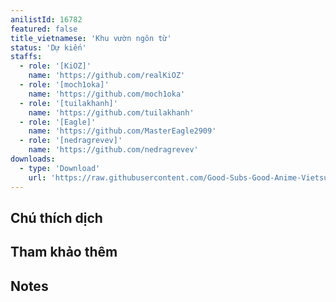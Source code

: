 ```yaml
---
anilistId: 16782
featured: false
title_vietnamese: 'Khu vườn ngôn từ'
status: 'Dự kiến'
staffs:
  - role: '[KiOZ]'
    name: 'https://github.com/realKiOZ'
  - role: '[moch1oka]'
    name: 'https://github.com/moch1oka'
  - role: '[tuilakhanh]'
    name: 'https://github.com/tuilakhanh'
  - role: '[Eagle]'
    name: 'https://github.com/MasterEagle2909'
  - role: '[nedragrevev]'
    name: 'https://github.com/nedragrevev'
downloads:
  - type: 'Download'
    url: 'https://raw.githubusercontent.com/Good-Subs-Good-Anime-Vietsub/Good-Subs-Good-Anime-Vietsub.github.io/main/src/error/error-not-yet-started.png'
---
```

## Chú thích dịch



## Tham khảo thêm



## Notes
